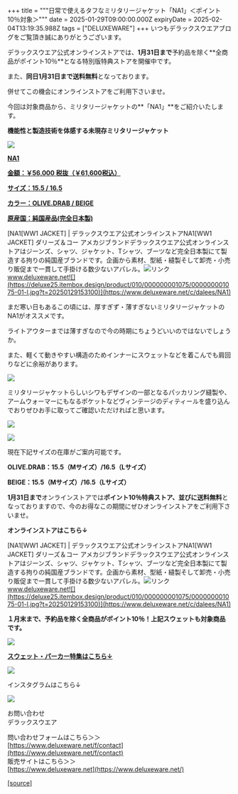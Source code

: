 +++
title = """日常で使えるタフなミリタリージャケット「NA1」＜ポイント10％対象＞"""
date = 2025-01-29T09:00:00.000Z
expiryDate = 2025-02-04T13:19:35.988Z
tags = ["DELUXEWARE"]
+++
いつもデラックスウエアブログをご覧頂き誠にありがとうございます。

デラックスウエア公式オンラインストアでは、**1月31日まで**予約品を除く**全商品がポイント10％**となる特別版特典ストアを開催中です。

また、**同日1月31日まで送料無料**となっております。

併せてこの機会にオンラインストアをご利用下さいませ。

今回は対象商品から、ミリタリージャケットの**「NA1」**をご紹介いたします。

**機能性と製造技術を体感する未現存ミリタリージャケット**

[![](https://stat.ameba.jp/user_images/20250129/16/deluxeware/48/30/j/o0800080015538419532.jpg)](https://stat.ameba.jp/user_images/20250129/16/deluxeware/48/30/j/o0800080015538419532.jpg)

**[NA1](https://www.deluxeware.net/c/dalees/NA1)**

**[金額：￥56,000 税抜（￥61,600税込）](https://www.deluxeware.net/c/dalees/NA1)**

**[サイズ：15.5 / 16.5](https://www.deluxeware.net/c/dalees/NA1)**

**[カラー：OLIVE.DRAB / BEIGE](https://www.deluxeware.net/c/dalees/NA1)**

**[原産国：純国産品(完全日本製)](https://www.deluxeware.net/c/dalees/NA1)**

[NA1\[WW1 JACKET\] | デラックスウエア公式オンラインストアNA1\[WW1 JACKET\] ダリーズ＆コー アメカジブランドデラックスウエア公式オンラインストアはジーンズ、シャツ、ジャケット、Tシャツ、ブーツなど完全日本製にて製造する拘りの純国産ブランドです。企画から素材、型紙・縫製そして卸売・小売り販促まで一貫して手掛ける数少ないアパレル。![リンク](https://c.stat100.ameba.jp/ameblo/symbols/v3.20.0/svg/gray/editor_link.svg)www.deluxeware.net![](https://deluxe25.itembox.design/product/010/000000001075/000000001075-01-l.jpg?t=20250129153100)](https://www.deluxeware.net/c/dalees/NA1)

まだ寒い日もあるこの頃には、厚すぎず・薄すぎないミリタリージャケットのNA1がオススメです。

ライトアウターまでは薄すぎなので今の時期にちょうどいいのではないでしょうか。

また、軽くて動きやすい構造のためインナーにスウェットなどを着こんでも肩回りなどに余裕があります。

[![](https://stat.ameba.jp/user_images/20250129/16/deluxeware/e2/61/j/o0800120015538419540.jpg)](https://stat.ameba.jp/user_images/20250129/16/deluxeware/e2/61/j/o0800120015538419540.jpg)

ミリタリージャケットらしいシワもデザインの一部となるパッカリング縫製や、アームウォーマーにもなるポケットなどヴィンテージのディティールを盛り込んでおりぜひお手に取ってご確認いただければと思います。

[![](https://stat.ameba.jp/user_images/20250129/16/deluxeware/73/5e/j/o0800120015538419539.jpg)](https://stat.ameba.jp/user_images/20250129/16/deluxeware/73/5e/j/o0800120015538419539.jpg)

[![](https://stat.ameba.jp/user_images/20250129/16/deluxeware/53/c7/j/o0800120015538419537.jpg)](https://stat.ameba.jp/user_images/20250129/16/deluxeware/53/c7/j/o0800120015538419537.jpg)

現在下記サイズの在庫がご案内可能です。

**OLIVE.DRAB：15.5（Mサイズ）/16.5（Lサイズ）**

**BEIGE：15.5（Mサイズ）/16.5（Lサイズ）**

**1月31日まで**オンラインストアでは**ポイント10％**特典ストア、並びに**送料無料**となっておりますので、今のお得なこの期間にぜひオンラインストアをご利用下さいませ。

**オンラインストアはこちら↓**

[NA1\[WW1 JACKET\] | デラックスウエア公式オンラインストアNA1\[WW1 JACKET\] ダリーズ＆コー アメカジブランドデラックスウエア公式オンラインストアはジーンズ、シャツ、ジャケット、Tシャツ、ブーツなど完全日本製にて製造する拘りの純国産ブランドです。企画から素材、型紙・縫製そして卸売・小売り販促まで一貫して手掛ける数少ないアパレル。![リンク](https://c.stat100.ameba.jp/ameblo/symbols/v3.20.0/svg/gray/editor_link.svg)www.deluxeware.net![](https://deluxe25.itembox.design/product/010/000000001075/000000001075-01-l.jpg?t=20250129153100)](https://www.deluxeware.net/c/dalees/NA1)

**１月末まで、予約品を除く全商品がポイント10％！上記スウェットも対象商品です。**

[![](https://stat.ameba.jp/user_images/20250124/16/deluxeware/d3/bf/j/o1200050015536602248.jpg?caw=800)](https://www.deluxeware.net/)

[**スウェット・パーカー特集はこちら↓**](https://www.deluxeware.net/c/sweathoodie)

[![](https://stat.ameba.jp/user_images/20250120/17/deluxeware/7f/2c/j/o1200050015535259494.jpg?caw=800)](https://www.deluxeware.net/c/sweathoodie)

インスタグラムはこちら↓

[![](https://stat.ameba.jp/user_images/20240315/15/deluxeware/04/7f/j/o0800026015413271803.jpg?caw=800)](https://www.instagram.com/deluxeware/?hl=ja)

お問い合わせ  
デラックスウエア

問い合わせフォームはこちら＞＞  
[https://www.deluxeware.net/f/contact](https://www.deluxeware.net/f/contact)  
販売サイトはこちら＞＞  
[https://www.deluxeware.net](https://www.deluxeware.net/)

[[source]](https://ameblo.jp/deluxeware/entry-12884320900.html)
